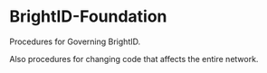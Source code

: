 # BrightID-Foundation
Procedures for Governing BrightID.

Also procedures for changing code that affects the entire network. 
